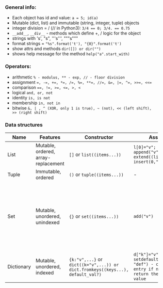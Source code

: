### General info:
 - Each object has id and value: `a = 5; id(a)`
 - Mutable (dict, list) and immutable (string, integer, tuple) objects
 - integer division = / (// in Python3): `3/4 == 0; 3/4. == 0.75`
 - `__add__`, `__div__` -  methods which define +, / logic for the object
 - strings with 's', "s", '''s''', """s"""
 - format strings = `"%s".format('t'), "{0}".format('t')`
 - show attrs and methods `dir([]) or dir("")`
 - shows help message for the method `help("a".start_with)`

### Operators:
 - arithmetic `% - modulus, ** - exp, // - floor division`
 - assignment `=, -=, +=, *=, /=, %=, **=, //=, &=, |=, ^=, >>=, <<=`
 - comparison `==, !=, >=, <=, >, <`
 - logical `and, or, not`
 - identity `is, is not`
 - membership `in, not in`
 - bitwise `&, | , ^ (XOR, only 1 is true), ~ (not), << (left shift), >> (right shift)`
 
### Data structures
Name | Features | Constructor | Assign | Modify | Delete | Other
--- | --- | --- | --- | --- | --- | ---
List | Mutable, ordered, array-replacement | `[]` or `list((items...))` | `l[0]="v"; append("v"); extend((list2...)); insert(0,"v")` | `l.[0]="v"; ` | `remove("v"); pop(index?); del l[0]; clear()` | `int count("v"); int index("v"); inplace reverse(); inplace sort()`
Tuple | Immutable, ordered | `()` or `tuple((items...))` | - | - | - | `int count("v"); int index("v")`
Set | Mutable, unordered, unindexed | `{}` or `set((items...))` | `add("v")` | `update(["v1", "v2"])` | `remove("v") raise error; discard("v"); pop() - last item` | `difference(s2) - return diff set; difference_update(s2) - inplace diff; intersection(s2) - return intersection set; intersection_update(s2) - inplace intersection; isdisjoint(s2) - has intersection?; issubset(s2); issuperset(s2); symmetric_difference(s2) - return items which are different in sets; symmetric_difference_update(s2) - inplace; union(sets...)`
Dictionary | Mutable, unordered, indexed | `{k:"v",...}` or `dict((k="v",...)) or dict.fromkeys((keys...), default_val?)` | `d["k"]="v"; setdefault("k", "def") - create entry if needed, return the key value` | | `del d["k"]; pop("k"); popitem() - removes last item; ` | `values(); items(); keys()`
